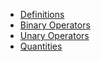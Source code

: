 * [Definitions](reference/v/0.2.1/core/definitions/)
* [Binary Operators](reference/v/0.2.1/core/operators/binary/)
* [Unary Operators](reference/v/0.2.1/core/operators/unary/)
* [Quantities](reference/v/0.2.1/quantities/)